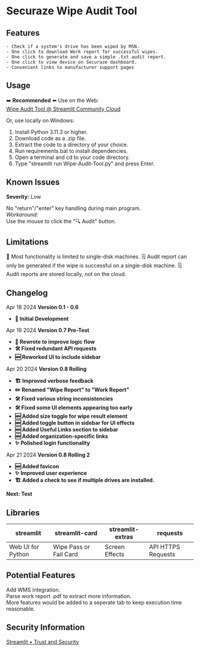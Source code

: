 # Securaze Wipe Audit Tool


## Features

	- Check if a system's drive has been wiped by MSN.
    - One click to download Work report for successful wipes.
    - One click to generate and save a simple .txt audit report.
    - One click to view device on Securaze dashboard.
    - Convenient links to manufacturer support pages

## Usage
➡️ **Recommended**  ⬅️
Use on the Web:  
[Wipe Audit Tool @ Streamlit Community Cloud](https://wipecheck.streamlit.app/)

Or, use locally on Windows:

 1. Install Python 3.11.3 or higher.
 2. Download code as a .zip file.
 3. Extract the code to a directory of your choice.
 4. Run requirements.bat to install dependencies.
 5. Open a terminal and cd to your code directory.
 6. Type "streamlit run Wipe-Audit-Tool.py" and press Enter.  
 
## Known Issues
**Severity:** Low

No "return"/"enter" key handling during main program.   
*Workaround:*   
Use the mouse to click the "🔍 Audit" button.
## Limitations
💽 Most functionality is limited to single-disk machines.
🗒️ Audit report can only be generated if the wipe is successful on a single-disk machine.
🗒️ Audit reports are stored locally, not on the cloud.  

## Changelog
Apr 18 2024 **Version 0.1 - 0.6**
 - **🌱 Initial Development**

Apr 19 2024 **Version 0.7 Pre-Test**
 - **🔄 Rewrote to improve logic flow**
 - **🛠️ Fixed redundant API requests**
 - **🆕 Reworked UI to include sidebar**
 
 Apr 20 2024 **Version 0.8 Rolling**
- **🏗️ Improved verbose feedback**
- **✏️ Renamed "Wipe Report" to "Work Report"**
- **🛠️ Fixed various string inconsistencies**
- **🛠️ Fixed some UI elements appearing too early**
- **🆕 Added size toggle for wipe result element**
- **🆕 Added toggle button in sidebar for UI effects**
- **🆕 Added Useful Links section to sidebar**
- **🆕 Added organization-specific links**
- **✨ Polished login functionality**

 Apr 21 2024 **Version 0.8 Rolling 2**
- **🆕 Added favicon**
- **✨ Improved user experience**  
- **🏗️ Added a check to see if multiple drives are installed.**  
   
**Next: Test**
## Libraries
|streamlit|streamlit-card|streamlit-extras|requests|
|--|--|--|--|
|Web UI for Python|Wipe Pass or Fail Card|Screen Effects| API HTTPS Requests|
## Potential Features
Add WMS integration.  
Parse work report .pdf to extract more information.  
More features would be added to a seperate tab to keep execution time reasonable.  
## Security Information
[Streamlit • Trust and Security](https://streamlit.io/security)